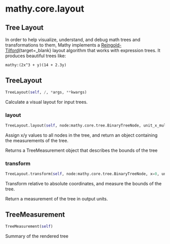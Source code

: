 # mathy.core.layout
Tree Layout
---

In order to help visualize, understand, and debug math trees and transformations to
them, Mathy implements a
[Reingold-Tilford](https://reingold.co/tidier-drawings.pdf){target=_blank} layout
algorithm that works with expression trees. It produces beautiful trees like:

`mathy:(2x^3 + y)(14 + 2.3y)`


## TreeLayout
```python
TreeLayout(self, /, *args, **kwargs)
```
Calculate a visual layout for input trees.
### layout
```python
TreeLayout.layout(self, node:mathy.core.tree.BinaryTreeNode, unit_x_multiplier=1, unit_y_multiplier=1) -> 'TreeMeasurement'
```
Assign x/y values to all nodes in the tree, and return an object containing
the measurements of the tree.

Returns a TreeMeasurement object that describes the bounds of the tree
### transform
```python
TreeLayout.transform(self, node:mathy.core.tree.BinaryTreeNode, x=0, unit_x_multiplier=1, unit_y_multiplier=1, measure=None) -> 'TreeMeasurement'
```
Transform relative to absolute coordinates, and measure the bounds of the tree.

Return a measurement of the tree in output units.
## TreeMeasurement
```python
TreeMeasurement(self)
```
Summary of the rendered tree
